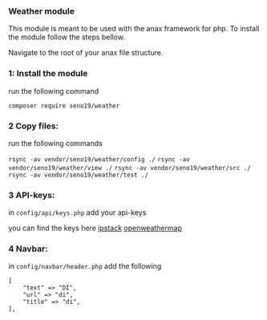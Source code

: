 ### Weather module

This module is meant to be used with the anax framework for php.
To install the module follow the steps bellow. 

Navigate to the root of your anax file structure.

### 1: Install the module

run the following command

`composer require seno19/weather`

### 2 Copy files: 

run the following commands

`rsync -av vendor/seno19/weather/config ./`
`rsync -av vendor/seno19/weather/view ./`
`rsync -av vendor/seno19/weather/src ./`
`rsync -av vendor/seno19/weather/test ./`

### 3 API-keys:

in `config/api/keys.php` add your api-keys

you can find the keys here
[ipstack](https://ipstack.com/)
[openweathermap](https://openweathermap.org/)

### 4 Navbar:

in `config/navbar/header.php` add the following

```
[
    "text" => "DI",
    "url" => "di",
    "title" => "di",
],
```